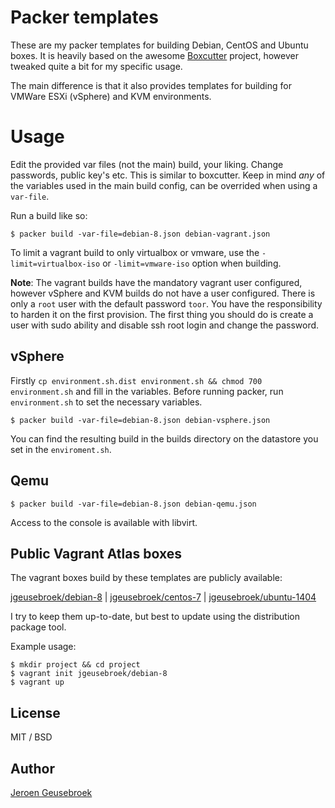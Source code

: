 # Packer templates

These are my packer templates for building Debian, CentOS and Ubuntu boxes. It is heavily based on the awesome [Boxcutter](https://github.com/boxcutter) project, however tweaked quite a bit for my specific usage.

The main difference is that it also provides templates for building for VMWare ESXi (vSphere) and KVM environments.

# Usage

Edit the provided var files (not the main) build, your liking. Change passwords, public key's etc. This is similar to boxcutter.
Keep in mind *any* of the variables used in the main build config, can be overrided when using a `var-file`.

Run a build like so:

`$ packer build -var-file=debian-8.json debian-vagrant.json`

To limit a vagrant build to only virtualbox or vmware, use the `-limit=virtualbox-iso` or `-limit=vmware-iso` option when building.

**Note**: The vagrant builds have the mandatory vagrant user configured, however vSphere and KVM builds do not have a user configured. There is only a `root` user with the default password `toor`. You have the responsibility to harden it on the first provision. The first thing you should do is create a user with sudo ability and disable ssh root login and change the password.

## vSphere

Firstly `cp environment.sh.dist environment.sh && chmod 700 environment.sh` and fill in the variables.
Before running packer, run `environment.sh` to set the necessary variables.

`$ packer build -var-file=debian-8.json debian-vsphere.json`

You can find the resulting build in the builds directory on the datastore you set in the `enviroment.sh`.

## Qemu

`$ packer build -var-file=debian-8.json debian-qemu.json`

Access to the console is available with libvirt.

## Public Vagrant Atlas boxes

The vagrant boxes build by these templates are publicly available:

[jgeusebroek/debian-8](https://atlas.hashicorp.com/jgeusebroek/boxes/debian-8) |
[jgeusebroek/centos-7](https://atlas.hashicorp.com/jgeusebroek/boxes/centos-7) | 
[jgeusebroek/ubuntu-1404](https://atlas.hashicorp.com/jgeusebroek/boxes/ubuntu-1404)

I try to keep them up-to-date, but best to update using the distribution package tool.

Example usage:

	$ mkdir project && cd project
	$ vagrant init jgeusebroek/debian-8
	$ vagrant up

## License

MIT / BSD

## Author

[Jeroen Geusebroek](http://jeroengeusebroek.nl/)